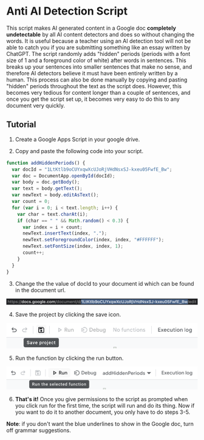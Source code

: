 # Anti AI Detection Script

This script makes AI generated content in a Google doc **completely undetectable** by all AI content detectors and does so without changing the words.
It is useful because a teacher using an AI detection tool will not be able to catch you if you are submitting something like an essay written by ChatGPT.
The script randomly adds "hidden" periods (periods with a font size of 1 and a foreground color of white) after words in sentences.
This breaks up your sentences into smaller sentences that make no sense, and therefore AI detectors believe it must have been entirely written by a human.
This process can also be done manually by copying and pasting "hidden" periods throughout the text as the script does.
However, this becomes very tedious for content longer than a couple of sentences, and once you get the script set up, it becomes very easy to do this to any document very quickly.

## Tutorial

1. Create a Google Apps Script in your google drive.

2. Copy and paste the following code into your script.

```javascript (google script is basically just old javascript)
function addHiddenPeriods() {
  var docId = "1LtKtlb9oCUYxqwXcUJoRjVHdNsxSJ-kxeu05FwfE_Bw";
  var doc = DocumentApp.openById(docId);
  var body = doc.getBody();
  var text = body.getText();
  var newText = body.editAsText();
  var count = 0;
  for (var i = 0; i < text.length; i++) {
    var char = text.charAt(i);
    if (char == " " && Math.random() < 0.3) {
      var index = i + count;
      newText.insertText(index, ".");
      newText.setForegroundColor(index, index, "#FFFFFF");
      newText.setFontSize(index, index, 1);
      count++;
    }
  }
}
```

3. Change the the value of docId to your document id which can be found in the document url.

![Document Id](./assets/id.png)

4. Save the project by clicking the save icon.

![Save Icon](./assets/save.png)

5. Run the function by clicking the run button.

![Run Button](./assets/run.png)

6. **That's it!** Once you give permissions to the script as prompted when you click run for the first time, the script will run and do its thing. Now if you want to do it to another document, you only have to do steps 3-5.

**Note**: if you don't want the blue underlines to show in the Google doc, turn off grammar suggestions.